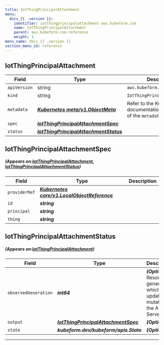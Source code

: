 ```yaml
---
title: IotThingPrincipalAttachment
menu:
  docs_{{ .version }}:
    identifier: iotthingprincipalattachment-aws.kubeform.com
    name: IotThingPrincipalAttachment
    parent: aws.kubeform.com-reference
    weight: 1
menu_name: docs_{{ .version }}
section_menu_id: reference
---
```


## IotThingPrincipalAttachment
| Field | Type | Description |
| ------ | ----- | ----------- |
| `apiVersion` | string | `aws.kubeform.com/v1alpha1` |
|    `kind` | string | `IotThingPrincipalAttachment` |
| `metadata` | ***[Kubernetes meta/v1.ObjectMeta](https://kubernetes.io/docs/reference/generated/kubernetes-api/v1.13/#objectmeta-v1-meta)***|Refer to the Kubernetes API documentation for the fields of the `metadata` field.|
| `spec` | ***[IotThingPrincipalAttachmentSpec](#IotThingPrincipalAttachmentSpec)***||
| `status` | ***[IotThingPrincipalAttachmentStatus](#IotThingPrincipalAttachmentStatus)***||
## IotThingPrincipalAttachmentSpec
##### (Appears on:[IotThingPrincipalAttachment](#IotThingPrincipalAttachment), [IotThingPrincipalAttachmentStatus](#IotThingPrincipalAttachmentStatus))
| Field | Type | Description |
| ------ | ----- | ----------- |
| `providerRef` | ***[Kubernetes core/v1.LocalObjectReference](https://kubernetes.io/docs/reference/generated/kubernetes-api/v1.13/#localobjectreference-v1-core)***||
| `id` | ***string***||
| `principal` | ***string***||
| `thing` | ***string***||
## IotThingPrincipalAttachmentStatus
##### (Appears on:[IotThingPrincipalAttachment](#IotThingPrincipalAttachment))
| Field | Type | Description |
| ------ | ----- | ----------- |
| `observedGeneration` | ***int64***| ***(Optional)*** Resource generation, which is updated on mutation by the API Server.|
| `output` | ***[IotThingPrincipalAttachmentSpec](#IotThingPrincipalAttachmentSpec)***| ***(Optional)*** |
| `state` | ***kubeform.dev/kubeform/apis.State***| ***(Optional)*** |
---
